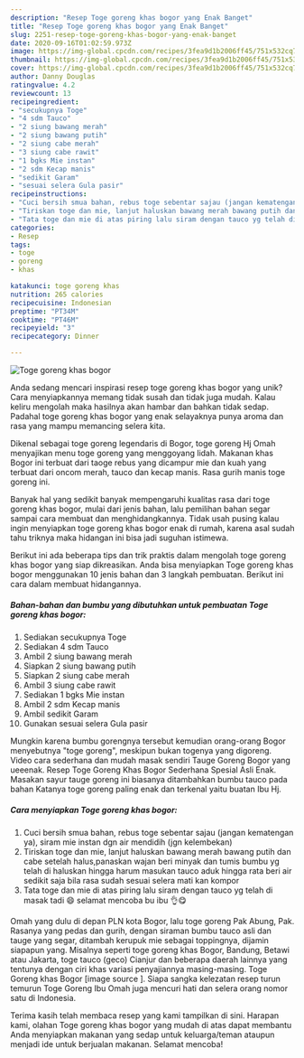 ```yaml
---
description: "Resep Toge goreng khas bogor yang Enak Banget"
title: "Resep Toge goreng khas bogor yang Enak Banget"
slug: 2251-resep-toge-goreng-khas-bogor-yang-enak-banget
date: 2020-09-16T01:02:59.973Z
image: https://img-global.cpcdn.com/recipes/3fea9d1b2006ff45/751x532cq70/toge-goreng-khas-bogor-foto-resep-utama.jpg
thumbnail: https://img-global.cpcdn.com/recipes/3fea9d1b2006ff45/751x532cq70/toge-goreng-khas-bogor-foto-resep-utama.jpg
cover: https://img-global.cpcdn.com/recipes/3fea9d1b2006ff45/751x532cq70/toge-goreng-khas-bogor-foto-resep-utama.jpg
author: Danny Douglas
ratingvalue: 4.2
reviewcount: 13
recipeingredient:
- "secukupnya Toge"
- "4 sdm Tauco"
- "2 siung bawang merah"
- "2 siung bawang putih"
- "2 siung cabe merah"
- "3 siung cabe rawit"
- "1 bgks Mie instan"
- "2 sdm Kecap manis"
- "sedikit Garam"
- "sesuai selera Gula pasir"
recipeinstructions:
- "Cuci bersih smua bahan, rebus toge sebentar sajau (jangan kematengan ya), siram mie instan dgn air mendidih (jgn kelembekan)"
- "Tiriskan toge dan mie, lanjut haluskan bawang merah bawang putih dan cabe setelah halus,panaskan wajan beri minyak dan tumis bumbu yg telah di haluskan hingga harum masukan tauco aduk hingga rata beri air sedikit saja bila rasa sudah sesuai selera mati kan kompor"
- "Tata toge dan mie di atas piring lalu siram dengan tauco yg telah di masak tadi 😄 selamat mencoba bu ibu 👌😋"
categories:
- Resep
tags:
- toge
- goreng
- khas

katakunci: toge goreng khas 
nutrition: 265 calories
recipecuisine: Indonesian
preptime: "PT34M"
cooktime: "PT46M"
recipeyield: "3"
recipecategory: Dinner

---
```



![Toge goreng khas bogor](https://img-global.cpcdn.com/recipes/3fea9d1b2006ff45/751x532cq70/toge-goreng-khas-bogor-foto-resep-utama.jpg)

Anda sedang mencari inspirasi resep toge goreng khas bogor yang unik? Cara menyiapkannya memang tidak susah dan tidak juga mudah. Kalau keliru mengolah maka hasilnya akan hambar dan bahkan tidak sedap. Padahal toge goreng khas bogor yang enak selayaknya punya aroma dan rasa yang mampu memancing selera kita.

Dikenal sebagai toge goreng legendaris di Bogor, toge goreng Hj Omah menyajikan menu toge goreng yang menggoyang lidah. Makanan khas Bogor ini terbuat dari taoge rebus yang dicampur mie dan kuah yang terbuat dari oncom merah, tauco dan kecap manis. Rasa gurih manis toge goreng ini.

Banyak hal yang sedikit banyak mempengaruhi kualitas rasa dari toge goreng khas bogor, mulai dari jenis bahan, lalu pemilihan bahan segar sampai cara membuat dan menghidangkannya. Tidak usah pusing kalau ingin menyiapkan toge goreng khas bogor enak di rumah, karena asal sudah tahu triknya maka hidangan ini bisa jadi suguhan istimewa.


Berikut ini ada beberapa tips dan trik praktis dalam mengolah toge goreng khas bogor yang siap dikreasikan. Anda bisa menyiapkan Toge goreng khas bogor menggunakan 10 jenis bahan dan 3 langkah pembuatan. Berikut ini cara dalam membuat hidangannya.

<!--inarticleads1-->

##### Bahan-bahan dan bumbu yang dibutuhkan untuk pembuatan Toge goreng khas bogor:

1. Sediakan secukupnya Toge
1. Sediakan 4 sdm Tauco
1. Ambil 2 siung bawang merah
1. Siapkan 2 siung bawang putih
1. Siapkan 2 siung cabe merah
1. Ambil 3 siung cabe rawit
1. Sediakan 1 bgks Mie instan
1. Ambil 2 sdm Kecap manis
1. Ambil sedikit Garam
1. Gunakan sesuai selera Gula pasir


Mungkin karena bumbu gorengnya tersebut kemudian orang-orang Bogor menyebutnya &#34;toge goreng&#34;, meskipun bukan togenya yang digoreng. Video cara sederhana dan mudah masak sendiri Tauge Goreng Bogor yang ueeenak. Resep Toge Goreng Khas Bogor Sederhana Spesial Asli Enak. Masakan sayur tauge goreng ini biasanya ditambahkan bumbu tauco pada bahan Katanya toge goreng paling enak dan terkenal yaitu buatan Ibu Hj. 

<!--inarticleads2-->

##### Cara menyiapkan Toge goreng khas bogor:

1. Cuci bersih smua bahan, rebus toge sebentar sajau (jangan kematengan ya), siram mie instan dgn air mendidih (jgn kelembekan)
1. Tiriskan toge dan mie, lanjut haluskan bawang merah bawang putih dan cabe setelah halus,panaskan wajan beri minyak dan tumis bumbu yg telah di haluskan hingga harum masukan tauco aduk hingga rata beri air sedikit saja bila rasa sudah sesuai selera mati kan kompor
1. Tata toge dan mie di atas piring lalu siram dengan tauco yg telah di masak tadi 😄 selamat mencoba bu ibu 👌😋


Omah yang dulu di depan PLN kota Bogor, lalu toge goreng Pak Abung, Pak. Rasanya yang pedas dan gurih, dengan siraman bumbu tauco asli dan tauge yang segar, ditambah kerupuk mie sebagai toppingnya, dijamin siapapun yang. Misalnya seperti toge goreng khas Bogor, Bandung, Betawi atau Jakarta, toge tauco (geco) Cianjur dan beberapa daerah lainnya yang tentunya dengan ciri khas variasi penyajiannya masing-masing. Toge Goreng khas Bogor [image source ]. Siapa sangka kelezatan resep turun temurun Toge Goreng Ibu Omah juga mencuri hati dan selera orang nomor satu di Indonesia. 

Terima kasih telah membaca resep yang kami tampilkan di sini. Harapan kami, olahan Toge goreng khas bogor yang mudah di atas dapat membantu Anda menyiapkan makanan yang sedap untuk keluarga/teman ataupun menjadi ide untuk berjualan makanan. Selamat mencoba!
